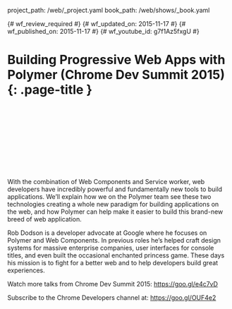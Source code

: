 project_path: /web/_project.yaml
book_path: /web/shows/_book.yaml

{# wf_review_required #}
{# wf_updated_on: 2015-11-17 #}
{# wf_published_on: 2015-11-17 #}
{# wf_youtube_id: g7f1Az5fxgU #}

# Building Progressive Web Apps with Polymer (Chrome Dev Summit 2015) {: .page-title }


<div class="video-wrapper">
  <iframe class="devsite-embedded-youtube-video" data-video-id="g7f1Az5fxgU"
          data-autohide="1" data-showinfo="0" frameborder="0" allowfullscreen>
  </iframe>
</div>


With the combination of Web Components and Service worker, web developers have incredibly powerful and fundamentally new tools to build applications. We’ll explain how we on the Polymer team see these two technologies creating a whole new paradigm for building applications on the web, and how Polymer can help make it easier to build this brand-new breed of web application.

Rob Dodson is a developer advocate at Google where he focuses on Polymer and Web Components. In previous roles he’s helped craft design systems for massive enterprise companies, user interfaces for console titles, and even built the occasional enchanted princess game. These days his mission is to fight for a better web and to help developers build great experiences.

Watch more talks from Chrome Dev Summit 2015: https://goo.gl/e4c7vD

Subscribe to the Chrome Developers channel at: https://goo.gl/OUF4e2
